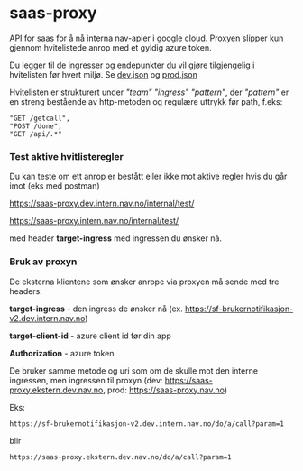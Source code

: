 # saas-proxy
API for saas for å nå interna nav-apier i google cloud.
Proxyen slipper kun gjennom hvitelistede anrop med et gyldig azure token.

Du legger til de ingresser og endepunkter du vil gjøre tilgjengelig i hvitelisten før hvert miljø. Se
[dev.json](https://github.com/navikt/saas-proxy/blob/master/src/main/resources/whitelist/dev.json)
og
[prod.json](https://github.com/navikt/saas-proxy/blob/master/src/main/resources/whitelist/dev.json)

Hvitelisten er strukturert under *"team"* *"ingress"* *"pattern"*, der *"pattern"* er en streng bestående av http-metoden og regulære uttrykk før path, f.eks:
```
"GET /getcall",
"POST /done",
"GET /api/.*"
```

### Test aktive hvitlisteregler
Du kan teste om ett anrop er bestått eller ikke mot aktive regler hvis du går imot (eks med postman)

https://saas-proxy.dev.intern.nav.no/internal/test/<uri-du-vil-testa>

https://saas-proxy.intern.nav.no/internal/test/<uri-du-vil-testa>

med header **target-ingress** med ingressen du ønsker nå.

### Bruk av proxyn

De eksterna klientene som ønsker anrope via proxyen må sende med tre headers:

**target-ingress** - den ingress de ønsker nå (ex. https://sf-brukernotifikasjon-v2.dev.intern.nav.no)

**target-client-id** - azure client id før din app 

**Authorization** - azure token

De bruker samme metode og uri som om de skulle mot den interne ingressen, men ingressen til proxyn (dev: https://saas-proxy.ekstern.dev.nav.no, prod: https://saas-proxy.nav.no)

Eks:

```
https://sf-brukernotifikasjon-v2.dev.intern.nav.no/do/a/call?param=1
```
blir
```
https://saas-proxy.ekstern.dev.nav.no/do/a/call?param=1
```







